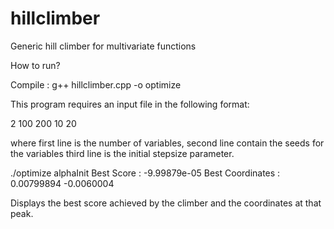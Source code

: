 hillclimber
===========

Generic hill climber for multivariate functions


How to run?

Compile : g++ hillclimber.cpp -o optimize

This program requires an input file in the following format:
<alphaInit>

2
100 200
10 20

where first line is the number of variables, 
second line contain the seeds for the variables
third line is the initial stepsize parameter.

./optimize alphaInit
Best Score : -9.99879e-05
Best Coordinates : 0.00799894 -0.0060004 

Displays the best score achieved by the climber and the coordinates at that peak.
